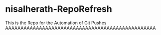 # nisalherath-RepoRefresh
This is the Repo for the Automation of Git Pushes
AAAAAAAAAAAAAAAAAAAAAAAAAAAAAAAAAAAAAAAAAAAAAAAAA